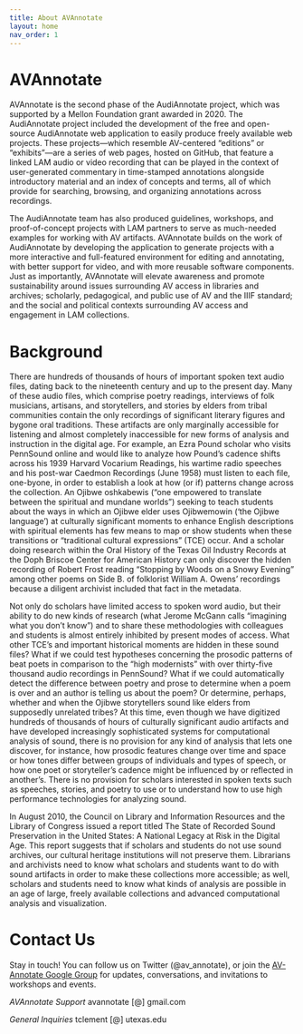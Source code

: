 ```yaml
---
title: About AVAnnotate
layout: home
nav_order: 1
---
```


# AVAnnotate
AVAnnotate is the second phase of the AudiAnnotate project, which was supported by a Mellon Foundation grant awarded in 2020. The AudiAnnotate project included the development of the free and open-source AudiAnnotate web application to easily produce freely available web projects. These projects—which resemble AV-centered “editions” or “exhibits”—are a series of web pages, hosted on GitHub, that feature a linked LAM audio or video recording that can be played in the context of user-generated commentary in time-stamped annotations alongside introductory material and an index of concepts and terms, all of which provide for searching, browsing, and organizing annotations across recordings. 

The AudiAnnotate team has also produced guidelines, workshops, and proof-of-concept projects with LAM partners to serve as much-needed examples for working with AV artifacts. AVAnnotate builds on the work of AudiAnnotate by developing the application to generate projects with a more interactive and full-featured environment for editing and annotating, with better support for video, and with more reusable software components. Just as importantly, AVAnnotate will elevate awareness and promote sustainability around issues surrounding AV access in libraries and archives; scholarly, pedagogical, and public use of AV and the IIIF standard; and the social and political contexts surrounding AV access and engagement in LAM collections.

# Background
There are hundreds of thousands of hours of important spoken text audio files, dating back to the nineteenth century and up to the present day. Many of these audio files, which comprise poetry readings, interviews of folk musicians, artisans, and storytellers, and stories by elders from tribal communities contain the only recordings of significant literary figures and bygone oral traditions. These artifacts are only marginally accessible for listening and almost completely inaccessible for new forms of analysis and instruction in the digital age. For example, an Ezra Pound scholar who visits PennSound online and would like to analyze how Pound’s cadence shifts across his 1939 Harvard Vocarium Readings, his wartime radio speeches and his post-war Caedmon Recordings (June 1958) must listen to each file, one-byone, in order to establish a look at how (or if) patterns change across the collection. An Ojibwe oshkabewis (“one empowered to translate between the spiritual and mundane worlds”) seeking to teach students about the ways in which an Ojibwe elder uses Ojibwemowin (‘the Ojibwe language’) at culturally significant moments to enhance English descriptions with spiritual elements has few means to map or show students when these transitions or “traditional cultural expressions” (TCE) occur. And a scholar doing research within the Oral History of the Texas Oil Industry Records at the Doph Briscoe Center for American History can only discover the hidden recording of Robert Frost reading “Stopping by Woods on a Snowy Evening” among other poems on Side B. of folklorist William A. Owens’ recordings because a diligent archivist included that fact in the metadata.

Not only do scholars have limited access to spoken word audio, but their ability to do new kinds of research (what Jerome McGann calls “imagining what you don’t know”) and to share these methodologies with colleagues and students is almost entirely inhibited by present modes of access. What other TCE’s and important historical moments are hidden in these sound files? What if we could test hypotheses concerning the prosodic patterns of beat poets in comparison to the “high modernists” with over thirty-five thousand audio recordings in PennSound? What if we could automatically detect the difference between poetry and prose to determine when a poem is over and an author is telling us about the poem? Or determine, perhaps, whether and when the Ojibwe storytellers sound like elders from supposedly unrelated tribes? At this time, even though we have digitized hundreds of thousands of hours of culturally significant audio artifacts and have developed increasingly sophisticated systems for computational analysis of sound, there is no provision for any kind of analysis that lets one discover, for instance, how prosodic features change over time and space or how tones differ between groups of individuals and types of speech, or how one poet or storyteller’s cadence might be influenced by or reflected in another’s. There is no provision for scholars interested in spoken texts such as speeches, stories, and poetry to use or to understand how to use high performance technologies for analyzing sound.

In August 2010, the Council on Library and Information Resources and the Library of Congress issued a report titled The State of Recorded Sound Preservation in the United States: A National Legacy at Risk in the Digital Age. This report suggests that if scholars and students do not use sound archives, our cultural heritage institutions will not preserve them. Librarians and archivists need to know what scholars and students want to do with sound artifacts in order to make these collections more accessible; as well, scholars and students need to know what kinds of analysis are possible in an age of large, freely available collections and advanced computational analysis and visualization.

# Contact Us
Stay in touch! You can follow us on Twitter (@av_annotate), or join the [AV-Annotate Google Group](https://groups.google.com/u/0/g/av-annotate) for updates, conversations, and invitations to workshops and events. 

_AVAnnotate Support_ avannotate [@] gmail.com

_General Inquiries_ tclement [@] utexas.edu

